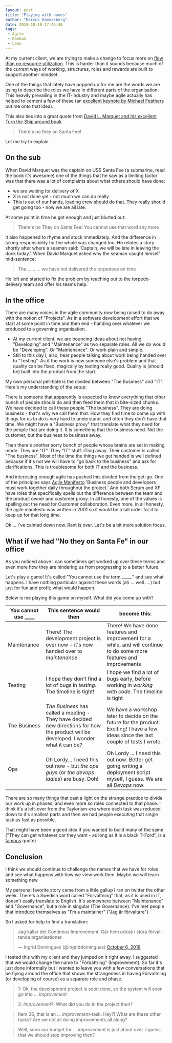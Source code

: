 ```yaml
---
layout: post
title: "Playing with names"
author: "Marcus Hammarberg"
date: 2018-10-10 17:45:48
tags:
 - Agile
 - Kanban
 - Lean
---
```


At my current client, we are trying to make a change to focus more on [flow than on resource utilization](http://www.marcusoft.net/2018/05/thinking-in-flow-some-recent-thoughts.html). This is harder than it sounds because much of the current ways of working, structures, roles and rewards are built to support another mindset.

One of the things that lately have popped up for me are the words we are using to describe the roles we have in different parts of the organisation. This heavily prevailing in the IT-industry and maybe agile actually has helped to cement a few of these (an [excellent keynote by Michael Feathers](https://www.youtube.com/watch?v=odJ8esf2h6E) put me onto that idea).

This also ties into a great quote from [David L. Marquet and his excellent Turn the Ship around book](https://www.amazon.com/Turn-Ship-Around-Turning-Followers-ebook/dp/B00AFPVP0Y)

> There's no they on Santa Fee!

Let me try to explain.

<!-- excerpt-end -->

## On the sub
When David Marquet was the captain on USS Santa Fee (a submarine, read the book it's awesome) one of the things that he saw as a limiting factor was that there was a lot of complaints about what others should have done:
* we are waiting for delivery of X
* X is not done yet - not much we can do really
* This is out of our hands, loading crew should do that. They really should get going too - now we are all late.

At some point in time he got enough and just blurted out:

> There's no They on Santa Fee! You cannot use that word any more

It also happened to rhyme and stuck immediately. And the difference in taking responsibility for the whole was changed too. He relates a story shortly after where a seaman said: 'Captain, we will be late in leaving the dock today.'. When David Marquet asked why the seaman caught himself mid-sentence:

> The... ... ... we have not delivered the torpedoes on time

He left and started to fix the problem by reaching out to the torpedo-delivery team and offer his teams help.

## In the office
There are many voices in the agile community now being raised to do away with the notion of "Projects". As in a software development effort that we start at some point in time and then end - handing over whatever we produced to a governing organisation.

* At my current client, we are bouncing ideas about not having "Developing" and "Maintenance" as two separate roles. All we do would be "Developing". Or "Maintenance". Or work plain and simple.
* Still to this day I, also, hear people talking about work being handed over to "Testing". As if the work is now someone else's problem and that quality can be fixed, magically by testing really good. Quality is (should be) built into the product from the start.

My own personal pet-hate is the divided between "The Business" and "IT". Here's my understanding of the setup:

There is someone that apparently is expected to know everything that other bunch of people should do and then feed them that in bite-sized chunks. We have decided to call these people "The business". They are doing business - that's why we call them that. How they find time to come up with things for us to do is very hard to understand, and often they don't have that time. We might have a "Business proxy" that translate what they need for the people that are doing it. It is something that the business need. Not the customer, but the business to business away.

Then there's another sorry bunch of people whose brains are set in making mode. They are "IT". They "IT" stuff. ITing away. Their customer is called "The business". Most of the time the things we get handed is well defined because if it's not we will have to "go back to the business" and ask for clarifications. This is troublesome for both IT and the business.

And interesting enough agile has pushed this divided from the get-go. One of the principles says [Agile Manifesto](http://agilemanifesto.org/) 'Business people and developers must work together daily throughout the project.' And both Scrum and XP have roles that specifically spells out the difference between the team and the product owner and customer proxy.
In all honesty, one of the values is spelling out the need for Customer collaboration. Even more, in all honesty, the agile manifesto was written in 2001 so it would be a tall order for it to keep up for that long time.

Ok ... I've calmed down now. Rant is over. Let's be a bit more solution focus.

## What if we had "No they on Santa Fe" in our office
As you noticed above I can sometimes get worked up over these terms and even more how they are hindering us from progressing to a better future.

Let's play a game! It's called "You cannot use the term _____" and see what happens. I have nothing particular against these words (ah ... well ....) but just for fun and profit; what would happen.

Below is me playing this game on myself. What did you come up with?

| You cannot use ____   | This sentence would then   | become this:   |
|---|---|---|
| Maintenance  | There! The development project is over now - it's now handed over to _maintenance_ | There! We have done features and improvement for a while, and will continue to do some more features and improvements   |
| Testing  | I hope they don't find a lot of bugs in _testing_. The timeline is tight! | I hope we find a lot of bugs early, before working in _working with code_. The timeline is tight   |
| The Business  | _The Business_ has called a meeting - They have decided new directions for how the product will be developed. I wonder what it can be? | We have a workshop later to decide on the future for the product. Exciting! I have a few ideas since the last couple of tests I wrote. |
| Ops  | Oh Lordy... I need this out now - but _the ops guys_ (or _the devops ladies_) are busy. Doh! | Oh Lordy ... I need this out now. Better get going writing a deployment script myself, I guess. We are all _Devops_ now.  |

There are so many things that cast a light on the strange practice to divide our work up in phases, and even more so roles connected to that phase. I think it's a left-over from the Taylorism-era where each task was reduced down to it's smallest parts and then we had people executing that single task as fast as possible.

That might have been a good idea if you wanted to build many of the same ("They can get whatever car they want - as long as it is a black T-Ford", is a [famous](http://oplaunch.com/blog/2015/04/30/the-truth-about-any-color-so-long-as-it-is-black/) quote)

## Conclusion

I think we should continue to challenge the names that we have for roles and see what happens with how we view work then. Maybe we will learn something new

My personal favorite story came from a little gallup I ran on twitter the other week. There's a Swedish word called "Förvaltning" that, as it is used in IT, doesn't easily translate to English. It's somewhere between "Maintenance" and "Governance", but a role in singular (The Governance). I've met people that introduce themselves as "I'm a maintainer" ("Jag är förvaltare").

So I asked for help to find a translation:

<blockquote class="twitter-tweet" data-partner="tweetdeck"><p lang="sv" dir="ltr">Jag kallar det Continous Improvement. Går hem också i stora förvaltande organisationer.</p>&mdash; Ingrid Domingues (@ingriddomingues) <a href="https://twitter.com/ingriddomingues/status/1048450256638234624?ref_src=twsrc%5Etfw">October 6, 2018</a></blockquote>
<script async src="https://platform.twitter.com/widgets.js" charset="utf-8"></script>

I tested this with my client and they jumped on it right away. I suggested that we would change the name to "Förbättring" (Improvement). So far it's just done informally but I wanted to leave you with a few conversations that be flying around the office that shows the strangeness in having Förvaltning (or developing of course) as a separate role and phase.

> 1: Ok, the development project is soon done, so the system will soon go into ... _Improvement_
>
> 2: *Improvement*?! What did you do in the project then?

> Item 36, that is an ... *improvement*-task. Hey?! What are these other tasks? Are we not all doing improvements all along?

> Well, soon our budget for ... *improvement* is just about over. I guess that we should stop improving then?
